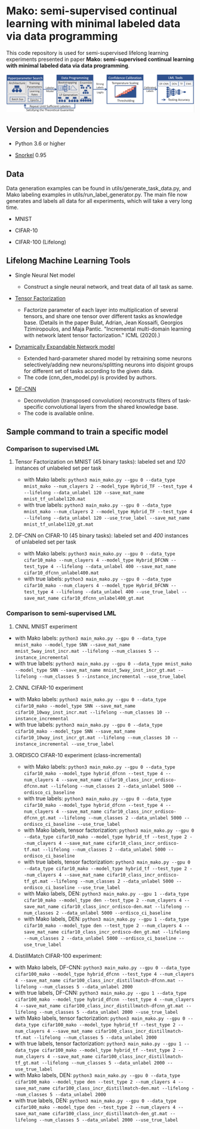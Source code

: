# Mako: semi-supervised continual learning with minimal labeled data via data programming

This code repository is used for semi-supervised lifelong learning experiments presented in paper **Mako: semi-supervised continual learning with minimal labeled data via data programming**.

![alt text](https://github.com/mako-anon/mako/blob/master/figs/workflow.png)

## Version and Dependencies
- Python 3.6 or higher

- [Snorkel](https://github.com/snorkel-team/snorkel) 0.95

## Data

Data generation examples can be found in utils/generate_task_data.py, and Mako labeling examples in utils/run_label_generator.py. The main file now generates and labels all data for all experiments, which will take a very long time.

- MNIST

- CIFAR-10

- CIFAR-100 (Lifelong)

## Lifelong Machine Learning Tools
- Single Neural Net model
    - Construct a single neural network, and treat data of all task as same.

- [Tensor Factorization](https://www.aaai.org/Papers/AAAI/2020GB/AAAI-BulatA.1460.pdf)
    - Factorize parameter of each layer into multiplication of several tensors, and share one tensor over different tasks as knowledge base. (Details in the paper Bulat, Adrian, Jean Kossaifi, Georgios Tzimiropoulos, and Maja Pantic. "Incremental multi-domain learning with network latent tensor factorization." ICML (2020).)

- [Dynamically Expandable Network model](https://arxiv.org/abs/1708.01547)
    - Extended hard-parameter shared model by retraining some neurons selectively/adding new neurons/splitting neurons into disjoint groups for different set of tasks according to the given data.
    - The code (cnn_den_model.py) is provided by authors.

- [DF-CNN](https://proceedings.mlr.press/v139/lee21a.html)
    - Deconvolution (transposed convolution) reconstructs filters of task-specific convolutional layers from the shared knowledge base.
    - The code is available online.

## Sample command to train a specific model
### Comparison to supervised LML
1. Tensor Factorization on MNIST (45 binary tasks): labeled set and *120* instances of unlabeled set per task

    - with Mako labels: ```python3 main_mako.py --gpu 0 --data_type mnist_mako --num_clayers 2 --model_type Hybrid_TF --test_type 4 --lifelong --data_unlabel 120 --save_mat_name mnist_tf_unlabel120.mat```
    - with true labels: ```python3 main_mako.py --gpu 0 --data_type mnist_mako --num_clayers 2 --model_type Hybrid_TF --test_type 4 --lifelong --data_unlabel 120 --use_true_label --save_mat_name mnist_tf_unlabel120_gt.mat```

2. DF-CNN on CIFAR-10 (45 binary tasks): labeled set and *400* instances of unlabeled set per task

    - with Mako labels: ```python3 main_mako.py --gpu 0 --data_type cifar10_mako --num_clayers 4 --model_type Hybrid_DFCNN --test_type 4 --lifelong --data_unlabel 400 --save_mat_name cifar10_dfcnn_unlabel400.mat```
    - with true labels: ```python3 main_mako.py --gpu 0 --data_type cifar10_mako --num_clayers 4 --model_type Hybrid_DFCNN --test_type 4 --lifelong --data_unlabel 400 --use_true_label --save_mat_name cifar10_dfcnn_unlabel400_gt.mat```

### Comparison to semi-supervised LML
1. CNNL MNIST experiment

  - with Mako labels: ```python3 main_mako.py --gpu 0 --data_type mnist_mako --model_type SNN --save_mat_name mnist_5way_inst_incr.mat --lifelong --num_classes 5 --instance_incremental```
  - with true labels: ```python3 main_mako.py --gpu 0 --data_type mnist_mako --model_type SNN --save_mat_name mnist_5way_inst_incr_gt.mat --lifelong --num_classes 5 --instance_incremental --use_true_label```

2. CNNL CIFAR-10 experiment

  - with Mako labels: ```python3 main_mako.py --gpu 0 --data_type cifar10_mako --model_type SNN --save_mat_name cifar10_10way_inst_incr.mat --lifelong --num_classes 10 --instance_incremental```
  - with true labels: ```python3 main_mako.py --gpu 0 --data_type cifar10_mako --model_type SNN --save_mat_name cifar10_10way_inst_incr_gt.mat --lifelong --num_classes 10 --instance_incremental --use_true_label```

3. ORDISCO CIFAR-10 experiment (class-incremental)

    - with Mako labels: ```python3 main_mako.py --gpu 0 --data_type cifar10_mako --model_type hybrid_dfcnn --test_type 4 --num_clayers 4 --save_mat_name cifar10_class_incr_ordisco-dfcnn.mat --lifelong --num_classes 2 --data_unlabel 5000 --ordisco_ci_baseline```
    - with true labels: ```python3 main_mako.py --gpu 0 --data_type cifar10_mako --model_type hybrid_dfcnn --test_type 4 --num_clayers 4 --save_mat_name cifar10_class_incr_ordisco-dfcnn_gt.mat --lifelong --num_classes 2 --data_unlabel 5000 --ordisco_ci_baseline --use_true_label```
    - with Mako labels, tensor factorization: ```python3 main_mako.py --gpu 0 --data_type cifar10_mako --model_type hybrid_tf --test_type 2 --num_clayers 4 --save_mat_name cifar10_class_incr_ordisco-tf.mat --lifelong --num_classes 2 --data_unlabel 5000 --ordisco_ci_baseline```
    - with true labels, tensor factorization: ```python3 main_mako.py --gpu 0 --data_type cifar10_mako --model_type hybrid_tf --test_type 2 --num_clayers 4 --save_mat_name cifar10_class_incr_ordisco-tf_gt.mat --lifelong --num_classes 2 --data_unlabel 5000 --ordisco_ci_baseline --use_true_label```
    - with Mako labels, DEN: ```python3 main_mako.py --gpu 1 --data_type cifar10_mako --model_type den --test_type 2 --num_clayers 4 --save_mat_name cifar10_class_incr_ordisco-den.mat --lifelong --num_classes 2 --data_unlabel 5000 --ordisco_ci_baseline```
    - with Mako labels, DEN: ```python3 main_mako.py --gpu 1 --data_type cifar10_mako --model_type den --test_type 2 --num_clayers 4 --save_mat_name cifar10_class_incr_ordisco-den_gt.mat --lifelong --num_classes 2 --data_unlabel 5000 --ordisco_ci_baseline --use_true_label```

4. DistillMatch CIFAR-100 experiment:

  - with Mako labels, DF-CNN: ```python3 main_mako.py --gpu 0 --data_type cifar100_mako --model_type hybrid_dfcnn --test_type 4 --num_clayers 4 --save_mat_name cifar100_class_incr_distillmatch-dfcnn.mat --lifelong --num_classes 5 --data_unlabel 2000```
  - with true labels, DF-CNN: ```python3 main_mako.py --gpu 1 --data_type cifar100_mako --model_type hybrid_dfcnn --test_type 4 --num_clayers 4 --save_mat_name cifar100_class_incr_distillmatch-dfcnn_gt.mat --lifelong --num_classes 5 --data_unlabel 2000 --use_true_label```
  - with Mako labels, tensor factorization: ```python3 main_mako.py --gpu 0 --data_type cifar100_mako --model_type hybrid_tf --test_type 2 --num_clayers 4 --save_mat_name cifar100_class_incr_distillmatch-tf.mat --lifelong --num_classes 5 --data_unlabel 2000```
  - with true labels, tensor factorization: ```python3 main_mako.py --gpu 1 --data_type cifar100_mako --model_type hybrid_tf --test_type 2 --num_clayers 4 --save_mat_name cifar100_class_incr_distillmatch-tf_gt.mat --lifelong --num_classes 5 --data_unlabel 2000 --use_true_label```
  - with Mako labels, DEN: ```python3 main_mako.py --gpu 0 --data_type cifar100_mako --model_type den --test_type 2 --num_clayers 4 --save_mat_name cifar100_class_incr_distillmatch-den.mat --lifelong --num_classes 5 --data_unlabel 2000```
  - with true labels, DEN: ```python3 main_mako.py --gpu 0 --data_type cifar100_mako --model_type den --test_type 2 --num_clayers 4 --save_mat_name cifar100_class_incr_distillmatch-den_gt.mat --lifelong --num_classes 5 --data_unlabel 2000 --use_true_label```
